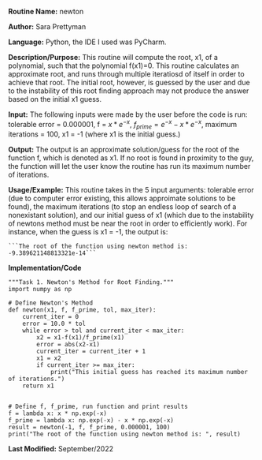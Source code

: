 **Routine Name:** newton 

**Author:** Sara Prettyman 

**Language:** Python, the IDE I used was PyCharm. 

**Description/Purpose:** This routine will compute the root, x1, of a polynomial, such that the polynomial f(x1)=0. This routine calculates an approximate root, and runs through multiple iteratiosd of itself in order to achieve that root. The initial root, however, is guessed by the user and due to the instability of this root finding approach may not produce the answer based on the initial x1 guess. 

**Input:**  The following inputs were made by the user before the code is run: tolerable error = 0.000001, f = $x * e^{-x}$, $f_{prime}=e^{-x}-x*e^{-x}$, maximum iterations = 100, x1 = -1 (where x1 is the initial guess.)

**Output:** The output is an approximate solution/guess for the root of the function f, which is denoted as x1. If no root is found in proximity to the guy, the function will let the user know the routine has run its maximum number of iterations. 

**Usage/Example:** This routine takes in the 5 input arguments: tolerable error (due to computer error existing, this allows approimate solutions to be found), the maximum iterations (to stop an endless loop of search of a nonexistant solution), and our initial guess of x1 (which due to the instability of newtons method must be near the root in order to efficiently work). For instance, when the guess is x1 = -1, the output is:

    ```The root of the function using newton method is:  -9.389621148813321e-14```
    
**Implementation/Code**

```
"""Task 1. Newton's Method for Root Finding."""
import numpy as np

# Define Newton's Method
def newton(x1, f, f_prime, tol, max_iter):
    current_iter = 0
    error = 10.0 * tol
    while error > tol and current_iter < max_iter:
        x2 = x1-f(x1)/f_prime(x1)
        error = abs(x2-x1)
        current_iter = current_iter + 1
        x1 = x2
        if current_iter >= max_iter:
            print("This initial guess has reached its maximum number of iterations.")
    return x1


# Define f, f_prime, run function and print results
f = lambda x: x * np.exp(-x)
f_prime = lambda x: np.exp(-x) - x * np.exp(-x)
result = newton(-1, f, f_prime, 0.000001, 100)
print("The root of the function using newton method is: ", result)
```

**Last Modified:** September/2022

